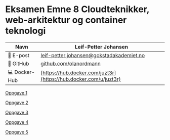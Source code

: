 # Eksamen Emne 8 Cloudteknikker, web-arkitektur og container teknologi


| Navn          | Leif-Petter Johansen             |
|--------------|--------------------------|
| 📧 E-post   | leif-petter.johansen@gokstadakademiet.no |
| 🔗 GitHub | [github.com/olanordmann](https://github.com/juzt3r/Eksamen) |
| 💻 Docker-Hub   | [https://hub.docker.com/juzt3r](https://hub.docker.com/u/juzt3r) |


[Oppgave 1](Oppgave1/README.md)

[Oppgave 2](Oppgave2/README.md)

[Oppgave 3](Oppgave3/README.md)

[Oppgave 4](Oppgave4/README.md)

[Oppgave 5](Oppgave5/README.md)
